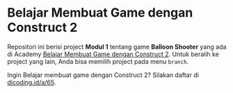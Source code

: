 # Belajar Membuat Game dengan Construct 2
Repositori ini berisi project **Modul 1** tentang game **Balloon Shooter** yang ada di Academy [Belajar Membuat Game dengan Construct 2][belajar-membuat-game-dengan-cosntruct-2]. Untuk beralih ke project yang lain, Anda bisa memilih project pada menu `branch`.

Ingin Belajar membuat game dengan Construct 2?
Silakan daftar di [dicoding.id/a/65][belajar-membuat-game-dengan-cosntruct-2].

[belajar-membuat-game-dengan-cosntruct-2]: https://www.dicoding.com/academies/65
